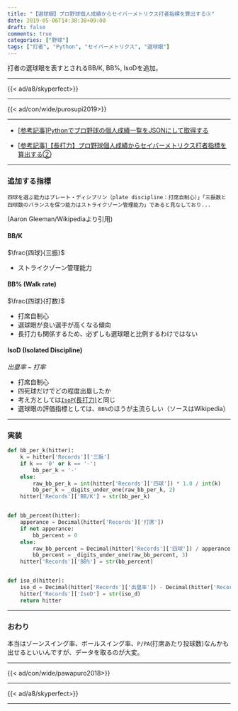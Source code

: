 ```yaml
---
title: "【選球眼】プロ野球個人成績からセイバーメトリクス打者指標を算出する③"
date: 2019-05-06T14:38:38+09:00
draft: false
comments: true
categories: ["野球"]
tags: ["打者", "Python", "セイバーメトリクス", "選球眼"]
---
```


打者の選球眼を表すとされるBB/K, BB%, IsoDを追加。

<!--more-->

---

{{< ad/a8/skyperfect>}}

---

{{< ad/con/wide/purosupi2019>}}

---

- [[参考記事]Pythonでプロ野球の個人成績一覧をJSONにして取得する](https://www.ted027.com/post/python-personal-records)

- [[参考記事]【長打力】プロ野球個人成績からセイバーメトリクス打者指標を算出する②](https://www.ted027.com/post/sabr-3)

---

### 追加する指標

`四球を選ぶ能力はプレート・ディシプリン（plate discipline：打席自制心）」「三振数と四球数のバランスを保つ能力はストライクゾーン管理能力」であると見なしており...`

(Aaron Gleeman/Wikipediaより引用)

#### BB/K

$\frac{四球}{三振}$

- ストライクゾーン管理能力

#### BB% (Walk rate)

$\frac{四球}{打数}$

- 打席自制心
- 選球眼が良い選手が高くなる傾向
- 長打力も関係するため、必ずしも選球眼と比例するわけではない

#### IsoD (Isolated Discipline)

$出塁率 - 打率$

- 打席自制心
- 四死球だけでどの程度出塁したか
- 考え方としては[`IsoP`(長打力)](https://www.ted027.com/post/sabr-3)と同じ
- 選球眼の評価指標としては、`BB%`のほうが主流らしい（ソースはWikipedia）

---

### 実装

```py:sabr.py
def bb_per_k(hitter):
    k = hitter['Records']['三振']
    if k == '0' or k == '-':
        bb_per_k = '-'
    else:
        raw_bb_per_k = int(hitter['Records']['四球']) * 1.0 / int(k)
        bb_per_k = _digits_under_one(raw_bb_per_k, 2)
    hitter['Records']['BB/K'] = str(bb_per_k)


def bb_percent(hitter):
    apperance = Decimal(hitter['Records']['打席'])
    if not apperance:
        bb_percent = 0
    else:
        raw_bb_percent = Decimal(hitter['Records']['四球']) / apperance
        bb_percent = _digits_under_one(raw_bb_percent, 3)
    hitter['Records']['BB%'] = str(bb_percent)


def iso_d(hitter):
    iso_d = Decimal(hitter['Records']['出塁率']) - Decimal(hitter['Records']['打率'])
    hitter['Records']['IsoD'] = str(iso_d)
    return hitter
```

---

### おわり

本当はゾーンスイング率、ボールスイング率、`P/PA`(打席あたり投球数)なんかも出せるといいんですが、データを取るのが大変。

---

{{< ad/con/wide/pawapuro2018>}}

---

{{< ad/a8/skyperfect>}}

---
